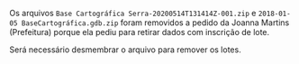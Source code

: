Os arquivos `Base Cartográfica Serra-20200514T131414Z-001.zip` e `2018-01-05 BaseCartográfica.gdb.zip` foram removidos a pedido da Joanna Martins (Prefeitura) porque ela pediu para retirar dados com inscrição de lote.

Será necessário desmembrar o arquivo para remover os lotes.